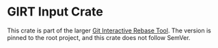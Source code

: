 # GIRT Input Crate

This crate is part of the larger [Git Interactive Rebase Tool](../../README.md). The version is pinned to the root project, and this crate does not follow SemVer.
